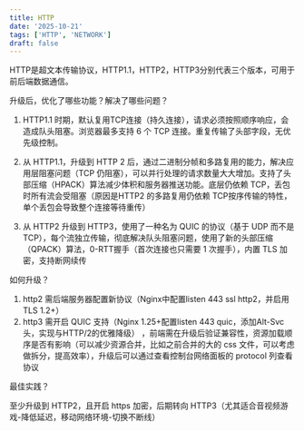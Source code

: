 ```yaml
---
title: HTTP
date: '2025-10-21'
tags: ['HTTP', 'NETWORK']
draft: false
---
```


HTTP是超文本传输协议，HTTP1.1，HTTP2，HTTP3分别代表三个版本，可用于前后端数据通信。

升级后，优化了哪些功能？解决了哪些问题？

1. HTTP1.1 时期，默认复用TCP连接（持久连接），请求必须按照顺序响应，会造成队头阻塞。浏览器最多支持 6 个 TCP 连接。重复传输了头部字段，无优先级控制。

2. 从 HTTP1.1，升级到 HTTP 2 后，通过二进制分帧和多路复用的能力，解决应用层阻塞问题（TCP 仍阻塞），可以并行处理的请求数量大大增加。支持了头部压缩（HPACK）算法减少体积和服务器推送功能。底层仍依赖 TCP，丢包时所有流会受阻塞（原因是HTTP2 的多路复用仍依赖 TCP按序传输的特性，单个丢包会导致整个连接等待重传）

3. 从 HTTP2 升级到 HTTP3，使用了一种名为 QUIC 的协议（基于 UDP 而不是TCP），每个流独立传输，彻底解决队头阻塞问题，使用了新的头部压缩（QPACK）算法，0-RTT握手（首次连接也只需要 1 次握手），内置 TLS 加密，支持断网续传

如何升级？

1. http2 需后端服务器配置新协议（Nginx中配置listen 443 ssl http2，并启用TLS 1.2+）
2. http3 需开启 QUIC 支持（Nginx 1.25+配置listen 443 quic，添加Alt-Svc头，实现与HTTP/2的优雅降级） ，前端需在升级后验证兼容性，资源加载顺序是否有影响（可以减少资源合并，比如之前合并的大的 css 文件，可以考虑做拆分，提高效率），升级后可以通过查看控制台网络面板的 protocol 列查看协议

最佳实践？

至少升级到 HTTP2，且开启 https 加密，后期转向 HTTP3（尤其适合音视频游戏-降低延迟，移动网络环境-切换不断线）

